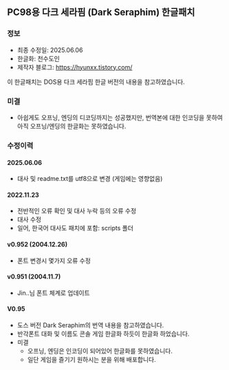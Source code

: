 ## PC98용 다크 세라핌 (Dark Seraphim) 한글패치
### 정보
* 최종 수정일: 2025.06.06
* 한글화: 천수도인
* 제작자 블로그: https://hyunxx.tistory.com/

이 한글패치는 DOS용 다크 세라핌 한글 버전의 내용을 참고하였습니다.

### 미결
* 아쉽게도 오프닝, 엔딩의 디코딩까지는 성공했지만, 번역본에 대한 인코딩을 못하여 아직 오프닝/엔딩의 한글화는 못하였습니다.

### 수정이력
#### 2025.06.06
* 대사 및 readme.txt를 utf8으로 변경 (게임에는 영향없음)
#### 2022.11.23
* 전반적인 오류 확인 및 대사 누락 등의 오류 수정
* 대사 수정
* 일어, 한국어 대사도 패치에 포함: scripts 폴더
#### v0.952 (2004.12.26)
* 폰트 변경시 몇가지 오류 수정
#### v0.951 (2004.11.7)
* Jin..님 폰트 체계로 업데이트
#### V0.95
* 도스 버전 Dark Seraphim의 번역 내용을 참고하였습니다.
* 반각폰트 대화 및 이름도 콘솔 게임 한글화 하듯이 한글화 하었습니다.
* 미결
	+ 오프닝, 엔딩은 인코딩이 되어있어 한글화를 못하였습니다.
	+ 일단 게임을 즐기기 원하시는 분을 위해 배포합니다.